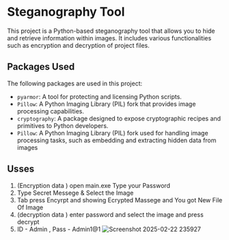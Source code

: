 # Steganography Tool

This project is a Python-based steganography tool that allows you to hide and retrieve information within images. It includes various functionalities such as encryption and decryption of project files.

## Packages Used

The following packages are used in this project:

- `pyarmor`: A tool for protecting and licensing Python scripts.
- `Pillow`: A Python Imaging Library (PIL) fork that provides image processing capabilities.
- `cryptography`: A package designed to expose cryptographic recipes and primitives to Python developers.
- `Pillow`: A Python Imaging Library (PIL) fork used for handling image processing tasks, such as embedding and extracting hidden data from images

## Usses 
1. (Encryption data ) open main.exe Type your Password 
2. Type Secret Messege  &  Select the Image
3. Tab press Encyrpt and showing Ecrypted Massege and You got New File Of Image 
4. (decryption data ) enter password and select the image and press decrypt
5. ID - Admin , Pass - Admin1@1
![Screenshot 2025-02-22 235927](https://github.com/user-attachments/assets/804182ea-f34b-4942-b778-77ed702211d3)







